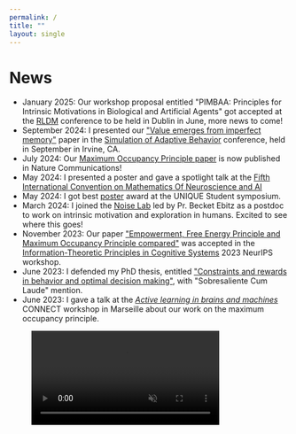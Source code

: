```yaml
---
permalink: /
title: ""
layout: single
---
```


# News
- January 2025: Our workshop proposal entitled "PIMBAA: Principles for Intrinsic Motivations in Biological and Artificial Agents" got accepted at the [RLDM](https://rldm.org/call-for-workshops-2025/) conference to be held in Dublin in June, more news to come!
- September 2024: I presented our ["Value emerges from imperfect memory"](https://www.biorxiv.org/content/10.1101/2024.05.26.595970.abstract) paper in the [Simulation of Adaptive Behavior](https://sab2024.socsci.uci.edu) conference, held in September in Irvine, CA.
- July 2024: Our [Maximum Occupancy Principle paper](https://www.nature.com/articles/s41467-024-49711-1) is now published in Nature Communications!
- May 2024: I presented a poster and gave a spotlight talk at the [Fifth International Convention on Mathematics Of Neuroscience and AI](https://www.neuromonster.org)
- May 2024: I got best [poster](/assets/images/print_poster_neuromonster.pdf) award at the UNIQUE Student symposium.
- March 2024: I joined the [Noise Lab](https://ebitzlab.com) led by Pr. Becket Ebitz as a postdoc to work on intrinsic motivation and exploration in humans. Excited to see where this goes!
- November 2023: Our paper ["Empowerment, Free Energy Principle and Maximum Occupancy Principle compared"](https://openreview.net/forum?id=OcHrsQox0Z) was accepted in the [Information-Theoretic Principles in Cognitive Systems](https://sites.google.com/view/infocog-neurips-2023) 2023 NeurIPS workshop.
- June 2023: I defended my PhD thesis, entitled ["Constraints and rewards in behavior and optimal decision making"](https://www.tdx.cat/handle/10803/688642#page=1), with "Sobresaliente Cum Laude" mention.
- June 2023: I gave a talk at the [*Active learning in brains and machines*](https://conect-int.github.io/talk/2023-06-12-conect-workshop-on-learning/) CONNECT workshop in Marseille about our work on the maximum occupancy principle. 
<!-- - December 2022: I presented a poster about our work on the maximum occupancy principle at the [Deep Learning Barcelona 2022](https://sites.google.com/view/dlbcn2022/home?authuser=0) conference. -->
<!-- - September 2022: I spent the summer doing a research stay in Montréal at the [noiseLab](https://ebitzlab.com) working on an experimental task to understand the variability of decision making in humans. It was a very fruitful stay and collaboration that leaves a great opportunity to pursue many interesting questions! Thanks Becket! -->
<!-- - May 2022: I will give a talk about our entropy seeking principle in the [2022 Barcelona Computational, Cognitive and Systems Neuroscience conference](https://www.crm.cat/barccsyn-2022/), to be held on May 26-27, 2022. -->

<figure class="video_container">
<video width="80%" preload autoplay loop muted>
  <source src="/assets/animations/cartpole_h_agent.mp4" type="video/mp4" />
  <img src="cartpole_h_agent.gif">
</video>
</figure>